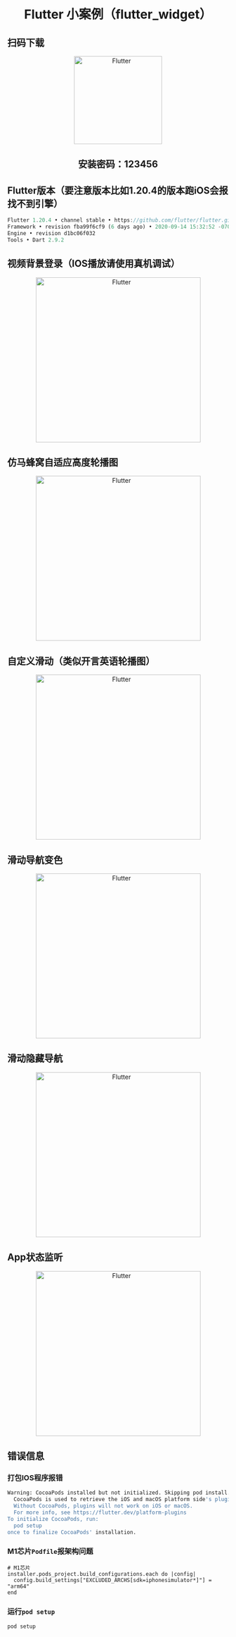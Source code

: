 <h1 align="center">Flutter 小案例（flutter_widget）</h1>

## 扫码下载
<p align="center">
    <img width="200" title="Flutter" src="./picture/QRCode_258.png">
</p>
<h2 align="center">安装密码：123456</h2>

## Flutter版本（要注意版本比如1.20.4的版本跑iOS会报找不到引擎）

```dart
Flutter 1.20.4 • channel stable • https://github.com/flutter/flutter.git
Framework • revision fba99f6cf9 (6 days ago) • 2020-09-14 15:32:52 -0700
Engine • revision d1bc06f032
Tools • Dart 2.9.2
```

## 视频背景登录（IOS播放请使用真机调试）

<p align="center">
    <img width="375" title="Flutter" src="./picture/login_video_demo.gif">
</p>

## 仿马蜂窝自适应高度轮播图

<p align="center">
    <img width="375" title="Flutter" src="./picture/auto_height_carousel.gif">
</p>

## 自定义滑动（类似开言英语轮播图）
<p align="center">
    <img width="375" title="Flutter" src="./picture/swipe.gif">
</p>

## 滑动导航变色
<p align="center">
    <img width="375" title="Flutter" src="./picture/stack_navbar.gif">
</p>

## 滑动隐藏导航
<p align="center">
    <img width="375" title="Flutter" src="./picture/collapse_navigation.gif">
</p>

## App状态监听
<p align="center">
    <img width="375" title="Flutter" src="./picture/app_lifecycle_listen.gif">
</p>

## 错误信息

### 打包IOS程序报错

```bash
Warning: CocoaPods installed but not initialized. Skipping pod install.
  CocoaPods is used to retrieve the iOS and macOS platform side's plugin code that responds to your plugin usage on the Dart side.
  Without CocoaPods, plugins will not work on iOS or macOS.
  For more info, see https://flutter.dev/platform-plugins
To initialize CocoaPods, run:
  pod setup
once to finalize CocoaPods' installation.
```

### M1芯片`Podfile`报架构问题

```
# M1芯片
installer.pods_project.build_configurations.each do |config|
  config.build_settings["EXCLUDED_ARCHS[sdk=iphonesimulator*]"] = "arm64"
end
```

### 运行`pod setup`

```bash
pod setup
```

